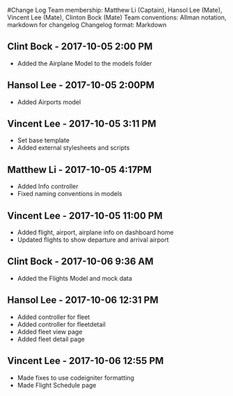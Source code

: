#Change Log Team membership: Matthew Li (Captain), Hansol Lee (Mate), Vincent Lee (Mate), Clinton Bock (Mate)
Team conventions: Allman notation, markdown for changelog
Changelog format: Markdown

## Clint Bock - 2017-10-05 2:00 PM 
- Added the Airplane Model to the models folder

## Hansol Lee - 2017-10-05 2:00PM
- Added Airports model

## Vincent Lee - 2017-10-05 3:11 PM
- Set base template
- Added external stylesheets and scripts

## Matthew Li - 2017-10-05 4:17PM
- Added Info controller
- Fixed naming conventions in models

## Vincent Lee - 2017-10-05 11:00 PM
- Added flight, airport, airplane info on dashboard home
- Updated flights to show departure and arrival airport

## Clint Bock - 2017-10-06 9:36 AM
- Added the Flights Model and mock data 


## Hansol Lee - 2017-10-06 12:31 PM
- Added controller for fleet
- Added controller for fleetdetail
- Added fleet view page
- Added fleet detail page

## Vincent Lee - 2017-10-06 12:55 PM 
- Made fixes to use codeigniter formatting
- Made Flight Schedule page

